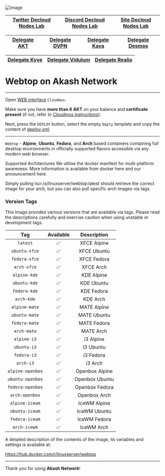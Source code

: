 ![image](https://github.com/Dimokus88/awesome-akash/assets/23629420/7d65c5b3-1027-4008-9899-0911c8ed8552)


| [Twitter Decloud Nodes Lab](https://twitter.com/NodesLab) | [Discord Decloud Nodes Lab](https://discord.gg/rPENzerwZ8) | [Site Decloud Nodes Lab](https://declab.pro)|
|:--:|:--:|:--:|
  
| [Delegate AKT](https://restake.app/akash/akashvaloper1ax4c40gn3s74xxm75g6cmts3fw7rq64gq0kaj4) | [Delegate DVPN](https://restake.app/sentinel/sentvaloper1ax4c40gn3s74xxm75g6cmts3fw7rq64grgugsr) | [Delegate Kava](https://restake.app/kava/kavavaloper1mrd5kqtq28p39wcrkm8tk8avtn57arrurxfah0) | [Delegate Desmos](https://restake.app/desmos/desmosvaloper1fkpnxtn4nvm27zkpyuvcz3rpa9rzxm70q4v8sn) | 
|:--:|:--:|:--:|:--:|

|[Delegate Kyve](https://restake.app/kyve/kyvevaloper1ax4c40gn3s74xxm75g6cmts3fw7rq64gzgc27r) | [Delegate Vidulum](https://restake.app/vidulum/vdlvaloper1nuphu4p06dlgx2se0w58z5c7yv00r5gle0h5gs) | [Delegate Realio](https://restake.app/realio/realiovaloper1chee8l82uxqfduxr8x0pfrp9psl08cy4a20m0u) | 
|:--:|:--:|:--:|
  




# Webtop on Akash Network

</div>

___

Open [WEB interface](https://deploy.cloudmos.io/) `Cloudmos`.

Make sure you have **more than 6 AKT** on your balance and **certificate present** (if not, refer to [Cloudmos instructions](https://github.com/DecloudNodesLab/Guides/blob/main/English/Cloudmos.md)).

Next, press the `DEPLOY` button, select the empty `Empty` template and copy the content of [deploy.yml](https://github.com/DecloudNodesLab/Projects/blob/main/Software/Webtop/deploy.yml).

___

`Webtop` - **Alpine**, **Ubuntu**, **Fedora**, and **Arch** based containers containing full desktop environments in officially supported flavors accessible via any modern web browser.

Supported Architectures
We utilise the docker manifest for multi-platform awareness. More information is available from docker here and our announcement here.

Simply pulling lscr.io/linuxserver/webtop:latest should retrieve the correct image for your arch, but you can also pull specific arch images via tags.

### Version Tags

This image provides various versions that are available via tags. Please read the descriptions carefully and exercise caution when using unstable or development tags.

| Tag |	Available	| Description|
| :-----: | :-----: |  :-----: |   
|`latest`|✅| XFCE Alpine |
|`ubuntu-xfce`|	✅|	XFCE Ubuntu |
|`fedora-xfce`|	✅|	XFCE Fedora |
|`arch-xfce`|	✅|	XFCE Arch |
|`alpine-kde`|	✅|	KDE Alpine |
|`ubuntu-kde`|	✅|	KDE Ubuntu |
|`fedora-kde`|	✅	|KDE Fedora |
|`arch-kde`|	✅	|KDE Arch <br/>
|`alpine-mate`|	✅	|MATE Alpine <br/>
|`ubuntu-mate`|	✅|	MATE Ubuntu <br/>
|`fedora-mate`|	✅|	MATE Fedora <br/>
|`arch-mate`|	✅|	MATE Arch <br/>
|`alpine-i3`|	✅|	i3 Alpine <br/>
|`ubuntu-i3`|	✅	|i3 Ubuntu <br/>
|`fedora-i3`|	✅	|i3 Fedora <br/>
|`arch-i3`|	✅	|i3 Arch <br/>
|`alpine-openbox`|	✅|	Openbox Alpine <br/>
|`ubuntu-openbox`|	✅|	Openbox Ubuntu <br/>
|`fedora-openbox`|	✅|	Openbox Fedora <br/>
|`arch-openbox`|	✅|	Openbox Arch <br/>
|`alpine-icewm`|	✅|	IceWM Alpine <br/>
|`ubuntu-icewm`|	✅|	IceWM Ubuntu <br/>
|`fedora-icewm`|	✅|	IceWM Fedora <br/>
|`arch-icewm`|	✅|	IceWM Arch <br/> 

A detailed description of the contents of the image, its variables and settings is available at:

https://hub.docker.com/r/linuxserver/webtop

___

Thank you for using **Akash Network**!
